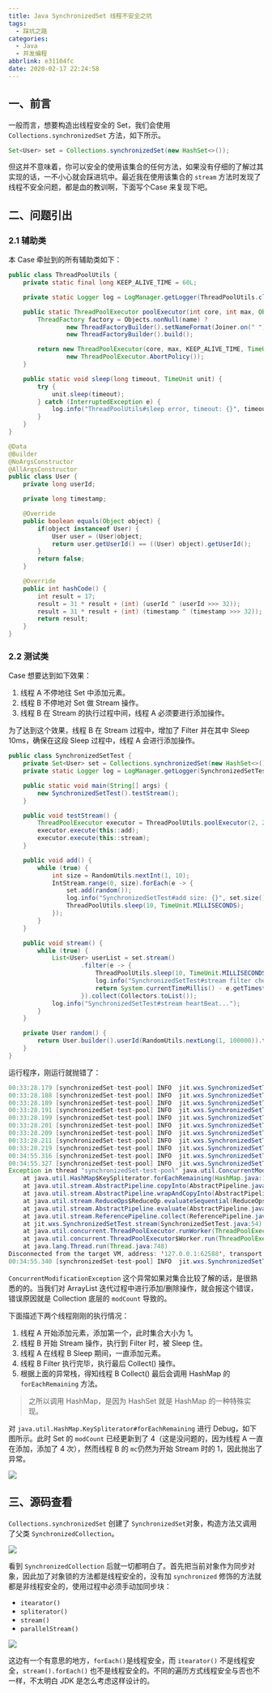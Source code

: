 ```yaml
---
title: Java SynchronizedSet 线程不安全之坑
tags:
  - 踩坑之路
categories:
  - Java
  - 并发编程
abbrlink: e31104fc
date: 2020-02-17 22:24:58
---
```


## 一、前言

一般而言，想要构造出线程安全的 Set，我们会使用 `Collections.synchronizedSet` 方法，如下所示。

```java
Set<User> set = Collections.synchronizedSet(new HashSet<>());
```

但这并不意味着，你可以安全的使用该集合的任何方法，如果没有仔细的了解过其实现的话，一不小心就会踩进坑中。最近我在使用该集合的 `stream` 方法时发现了线程不安全问题，都是血的教训啊，下面写个Case 来复现下吧。

## 二、问题引出

### 2.1 辅助类

本 Case 牵扯到的所有辅助类如下：

```java
public class ThreadPoolUtils {
    private static final long KEEP_ALIVE_TIME = 60L;

    private static Logger log = LogManager.getLogger(ThreadPoolUtils.class);

    public static ThreadPoolExecutor poolExecutor(int core, int max, Object... name) {
        ThreadFactory factory = Objects.nonNull(name) ?
                new ThreadFactoryBuilder().setNameFormat(Joiner.on(" ").join(name)).build() :
                new ThreadFactoryBuilder().build();

        return new ThreadPoolExecutor(core, max, KEEP_ALIVE_TIME, TimeUnit.SECONDS, new LinkedBlockingQueue<>(), factory,
                new ThreadPoolExecutor.AbortPolicy());
    }

    public static void sleep(long timeout, TimeUnit unit) {
        try {
            unit.sleep(timeout);
        } catch (InterruptedException e) {
            log.info("ThreadPoolUtils#sleep error, timeout: {}", timeout, e);
        }
    }
}
```

```java
@Data
@Builder
@NoArgsConstructor
@AllArgsConstructor
public class User {
    private long userId;

    private long timestamp;

    @Override
    public boolean equals(Object object) {
        if(object instanceof User) {
            User user = (User)object;
            return user.getUserId() == ((User) object).getUserId();
        }
        return false;
    }

    @Override
    public int hashCode() {
        int result = 17;
        result = 31 * result + (int) (userId ^ (userId >>> 32));
        result = 31 * result + (int) (timestamp ^ (timestamp >>> 32));
        return result;
    }
}
```

### 2.2 测试类

Case 想要达到如下效果：

1. 线程 A 不停地往 Set 中添加元素。
2. 线程 B 不停地对 Set 做 Stream 操作。
3. 线程 B 在 Stream 的执行过程中间，线程 A 必须要进行添加操作。

为了达到这个效果，线程 B 在 Stream 过程中，增加了 Filter 并在其中 Sleep 10ms，确保在这段 Sleep 过程中，线程 A 会进行添加操作。

```java
public class SynchronizedSetTest {
    private Set<User> set = Collections.synchronizedSet(new HashSet<>());
    private static Logger log = LogManager.getLogger(SynchronizedSetTest.class);

    public static void main(String[] args) {
        new SynchronizedSetTest().testStream();
    }

    public void testStream() {
        ThreadPoolExecutor executor = ThreadPoolUtils.poolExecutor(2, 2, "synchronizedSet-test-pool");
        executor.execute(this::add);
        executor.execute(this::stream);
    }

    public void add() {
        while (true) {
            int size = RandomUtils.nextInt(1, 10);
            IntStream.range(0, size).forEach(e -> {
                set.add(random());
                log.info("SynchronizedSetTest#add size: {}", set.size());
                ThreadPoolUtils.sleep(10, TimeUnit.MILLISECONDS);
            });
        }
    }

    public void stream() {
        while (true) {
            List<User> userList = set.stream()
                    .filter(e -> {
                        ThreadPoolUtils.sleep(10, TimeUnit.MILLISECONDS);
                        log.info("SynchronizedSetTest#stream filter check...");
                        return System.currentTimeMillis() - e.getTimestamp() > 30L;
                    }).collect(Collectors.toList());
            log.info("SynchronizedSetTest#stream heartBeat...");
        }
    }

    private User random() {
        return User.builder().userId(RandomUtils.nextLong(1, 100000)).timestamp(System.currentTimeMillis()).build();
    }
}
```

运行程序，刚运行就抛错了：

```java
00:33:28.179 [synchronizedSet-test-pool] INFO  jit.wxs.SynchronizedSetTest - SynchronizedSetTest#add size: 1
00:33:28.188 [synchronizedSet-test-pool] INFO  jit.wxs.SynchronizedSetTest - SynchronizedSetTest#stream filter check...
00:33:28.189 [synchronizedSet-test-pool] INFO  jit.wxs.SynchronizedSetTest - SynchronizedSetTest#stream heartBeat...
00:33:28.191 [synchronizedSet-test-pool] INFO  jit.wxs.SynchronizedSetTest - SynchronizedSetTest#add size: 2
00:33:28.199 [synchronizedSet-test-pool] INFO  jit.wxs.SynchronizedSetTest - SynchronizedSetTest#stream filter check...
00:33:28.201 [synchronizedSet-test-pool] INFO  jit.wxs.SynchronizedSetTest - SynchronizedSetTest#add size: 3
00:33:28.209 [synchronizedSet-test-pool] INFO  jit.wxs.SynchronizedSetTest - SynchronizedSetTest#stream filter check...
00:33:28.211 [synchronizedSet-test-pool] INFO  jit.wxs.SynchronizedSetTest - SynchronizedSetTest#add size: 4
00:33:28.219 [synchronizedSet-test-pool] INFO  jit.wxs.SynchronizedSetTest - SynchronizedSetTest#stream filter check...
00:34:55.316 [synchronizedSet-test-pool] INFO  jit.wxs.SynchronizedSetTest - SynchronizedSetTest#add size: 5
00:34:55.327 [synchronizedSet-test-pool] INFO  jit.wxs.SynchronizedSetTest - SynchronizedSetTest#add size: 6
Exception in thread "synchronizedSet-test-pool" java.util.ConcurrentModificationException
	at java.util.HashMap$KeySpliterator.forEachRemaining(HashMap.java:1561)
	at java.util.stream.AbstractPipeline.copyInto(AbstractPipeline.java:482)
	at java.util.stream.AbstractPipeline.wrapAndCopyInto(AbstractPipeline.java:472)
	at java.util.stream.ReduceOps$ReduceOp.evaluateSequential(ReduceOps.java:708)
	at java.util.stream.AbstractPipeline.evaluate(AbstractPipeline.java:234)
	at java.util.stream.ReferencePipeline.collect(ReferencePipeline.java:499)
	at jit.wxs.SynchronizedSetTest.stream(SynchronizedSetTest.java:54)
	at java.util.concurrent.ThreadPoolExecutor.runWorker(ThreadPoolExecutor.java:1149)
	at java.util.concurrent.ThreadPoolExecutor$Worker.run(ThreadPoolExecutor.java:624)
	at java.lang.Thread.run(Thread.java:748)
Disconnected from the target VM, address: '127.0.0.1:62588', transport: 'socket'
00:34:55.340 [synchronizedSet-test-pool] INFO  jit.wxs.SynchronizedSetTest - SynchronizedSetTest#add size: 7
```

 `ConcurrentModificationException` 这个异常如果对集合比较了解的话，是很熟悉的的。当我们对 ArrayList 迭代过程中进行添加/删除操作，就会报这个错误，错误原因就是 Collection 底层的 `modCount` 导致的。

下面描述下两个线程刚刚的执行情况：

1. 线程 A 开始添加元素，添加第一个，此时集合大小为 1。
2. 线程 B 开始 Stream 操作，执行到 Filter 时，被 Sleep 住。
3. 线程 A 在线程 B Sleep 期间，一直添加元素。
4. 线程 B Filter 执行完毕，执行最后 Collect() 操作。
5. 根据上面的异常栈，得知线程 B Collect() 最后会调用 HashMap 的 `forEachRemaining` 方法。

> 之所以调用 HashMap，是因为 HashSet 就是 HashMap 的一种特殊实现。

对 `java.util.HashMap.KeySpliterator#forEachRemaining` 进行 Debug，如下图所示。此时 Set 的 `modCount` 已经更新到了 4（这是没问题的，因为线程 A 一直在添加，添加了 4 次），然而线程 B 的 `mc`仍然为开始 Stream 时的 1，因此抛出了异常。

![](https://cdn.jsdelivr.net/gh/jitwxs/cdn/blog/posts/202002/20200218005429917.png)

## 三、源码查看

 `Collections.synchronizedSet` 创建了 `SynchronizedSet`对象，构造方法又调用了父类 `SynchronizedCollection`。

![](https://cdn.jsdelivr.net/gh/jitwxs/cdn/blog/posts/202002/2020021800545017.png)

看到 `SynchronizedCollection` 后就一切都明白了。首先把当前对象作为同步对象，因此加了对象锁的方法都是线程安全的，没有加 `synchronized` 修饰的方法就都是非线程安全的，使用过程中必须手动加同步块：

- `itearator()`
- `spliterator()`
- `stream()`
- `parallelStream()`

![](https://cdn.jsdelivr.net/gh/jitwxs/cdn/blog/posts/202002/20200218005839899.png)

这边有一个有意思的地方，`forEach()`是线程安全，而 `itearator()` 不是线程安全，`stream().forEach()` 也不是线程安全的。不同的遍历方式线程安全与否也不一样，不太明白 JDK 是怎么考虑这样设计的。
